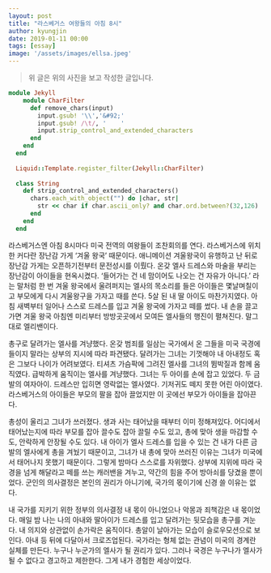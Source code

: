 ```yaml
---
layout: post
title: "라스베거스 여왕들의 아침 8시"
author: kyungjin
date: 2019-01-11 00:00
tags: [essay]
image: '/assets/images/ellsa.jpeg'
---
```


> 위 글은 위의 사진을 보고 작성한 글입니다.

```ruby
module Jekyll
    module CharFilter
      def remove_chars(input)
        input.gsub! '\\','&#92;'
        input.gsub! /\t/, '    '
        input.strip_control_and_extended_characters
      end
    end
  end
  
  Liquid::Template.register_filter(Jekyll::CharFilter)
  
  class String
    def strip_control_and_extended_characters()
      chars.each_with_object("") do |char, str|
        str << char if char.ascii_only? and char.ord.between?(32,126)
      end
    end
  end
```

라스베거스엔 아침 8시마다 미국 전역의 여왕들이 조찬회의를 연다. 라스베거스에 위치한 커다란 장난감 가게 ‘겨울 왕국’ 때문이다. 애니메이션 겨울왕국이 유행하고 난 뒤로 장난감 가게는 오픈하기전부터 문전성시를 이뤘다. 온갖 엘사 드레스와 마술을 부리는 장난감이 아이들을 현옥시켰다. ‘들어가는 건 네 맘이어도 나오는 건 자유가 아니다.’ 라는 말처럼 한 번 겨울 왕국에서 울려퍼지는 엘사의 목소리를 들은 아이들은 몇날며칠이고 부모에게 다시 겨울왕구을 가자고 때를 쓴다. 5살 된 내 딸 아이도 마찬가지였다. 아침 새벽부터 일어나 스스로 드레스를 입고 겨울 왕국에 가자고 떼를 썼다. 내 손을 끌고 가면 겨울 왕국 아침엔 미리부터 방방곳곳에서 모여든 엘사들의 행진이 펼쳐진다. 말그대로 엘리밴이다.

총구로 달려가는 엘사를 겨냥했다. 온갖 범죄를 일삼는 국가에서 온 그들을 미국 국경에 들이지 말라는 상부의 지시에 따라 파견됐다. 달려가는 그녀는 기껏해야 내 아내정도 혹은 그보다 나이가 어려보였다. 티셔츠 가슴팍에 그려진 엘사를 그녀의 뜀박질과 함께 움직였다. 급박하게 움직이는 엘사를 겨냥했다. 그녀는 두 아이를 손에 잡고 있었다. 두 금발의 여자아이. 드레스만 입히면 영락없는 엘사였다. 기저귀도 떼지 못한 어린 아이였다. 라스베거스의 아이들은 부모의 팔을 잡아 끌었지만 이 곳에선 부모가 아이들을 잡아끈다.

총성이 울리고 그녀가 쓰러졌다. 생과 사는 태어났을 때부터 이미 정해져있다. 어디에서 태어났는지에 따라 부모를 잡아 끌수도 잡아 끌릴 수도 있고, 총에 맞아 생을 마감할 수도, 안락하게 안장될 수도 있다. 내 아이가 엘사 드레스를 입을 수 있는 건 내가 다른 금발의 엘사에게 총을 겨눴기 때문이고, 그녀가 내 총에 맞아 쓰러진 이유는 그녀가 미국에서 태어나지 못했기 때문이다. 그렇게 밤마다 스스로를 자위했다. 상부에 지위에 따라 국경을 넘게 해달라고 떼를 쓰는 캐러밴을 겨누고, 약간의 힘을 주어 방아쇠를 당겼을 뿐이었다. 군인의 의사결정은 본인의 권리가 아니기에, 국가의 몫이기에 신경 쓸 이유는 없다.

내 국가를 지키기 위한 정부의 의사결정 내 몫이 아니었으나 악몽과 죄책감은 내 몫이었다. 매일 밤 나는 나의 아내와 딸아이가 드레스를 입고 달려가는 뒷모습을 총구를 겨눈다. 내 의지와 상관없이 손가락은 움직이다. 총알이 날아가는 모습이 슬로우모션으로 보인다. 아내 등 뒤에 다달아서 크로즈업된다. 국가라는 형체 없는 관념이 미국의 경계란 실체를 만든다. 누구나 누군가의 엘사가 될 권리가 있다. 그러나 국경은 누구나가 엘사가 될 수 없다고 경고하고 제한한다. 그게 내가 경험한 세상이었다.